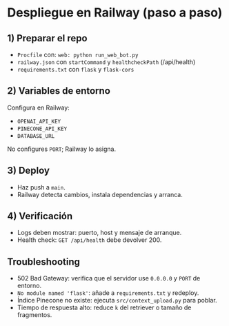 # Despliegue en Railway (paso a paso)

## 1) Preparar el repo
- `Procfile` con: `web: python run_web_bot.py`
- `railway.json` con `startCommand` y `healthcheckPath` (/api/health)
- `requirements.txt` con `flask` y `flask-cors`

## 2) Variables de entorno
Configura en Railway:
- `OPENAI_API_KEY`
- `PINECONE_API_KEY`
- `DATABASE_URL`

No configures `PORT`; Railway lo asigna.

## 3) Deploy
- Haz push a `main`.
- Railway detecta cambios, instala dependencias y arranca.

## 4) Verificación
- Logs deben mostrar: puerto, host y mensaje de arranque.
- Health check: `GET /api/health` debe devolver 200.

## Troubleshooting
- 502 Bad Gateway: verifica que el servidor use `0.0.0.0` y `PORT` de entorno.
- `No module named 'flask'`: añade a `requirements.txt` y redeploy.
- Índice Pinecone no existe: ejecuta `src/context_upload.py` para poblar.
- Tiempo de respuesta alto: reduce `k` del retriever o tamaño de fragmentos.
